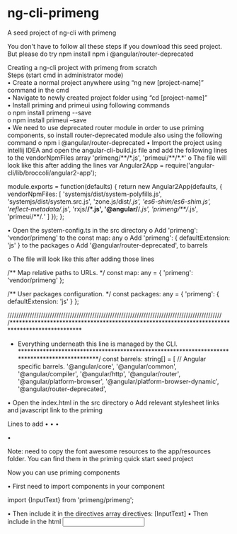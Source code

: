 # ng-cli-primeng
A seed project of ng-cli with primeng

You don't have to follow all these steps if you download this seed project. But please do try
npm install
npm i @angular/router-deprecated
<p>
Creating a ng-cli project with primeng from scratch <br>
Steps  (start cmd in administrator mode)<br>
•	Create a normal project anywhere using “ng new [project-name]” command in the cmd<br>
•	Navigate to newly created project folder using “cd [project-name]”<br>
•	Install priming and primeui using following commands<br>
      <t>o	npm install primeng --save<br>
      <t>o	npm install primeui –save<br>
•	We need to use deprecated router module in order to use priming components, so install router-deprecated module also using the following command
o	npm i @angular/router-deprecated
•	Import the project using intellij IDEA and open the angular-cli-build.js file and add the following lines to the vendorNpmFiles array
'primeng/**/*.js',
      'primeui/**/*.*'
o	The file will look like this after adding the lines
var Angular2App = require('angular-cli/lib/broccoli/angular2-app');

module.exports = function(defaults) {
  return new Angular2App(defaults, {
    vendorNpmFiles: [
      'systemjs/dist/system-polyfills.js',
      'systemjs/dist/system.src.js',
      'zone.js/dist/*.js',
      'es6-shim/es6-shim.js',
      'reflect-metadata/*.js',
      'rxjs/**/*.js',
      '@angular/**/*.js',
      'primeng/**/*.js',
      'primeui/**/*.*'
    ]
  });
};

•	Open the system-config.ts in the src directory
o	Add 'primeng': 'vendor/primeng' to the const map: any
o	Add 'primeng': { defaultExtension: 'js' } to the packages 
o	Add '@angular/router-deprecated', to barrels

o	The file will look like this after adding those lines

/** Map relative paths to URLs. */
const map: any = {
  'primeng': 'vendor/primeng'
};

/** User packages configuration. */
const packages: any = {
  'primeng': { defaultExtension: 'js' }
};

////////////////////////////////////////////////////////////////////////////////////////////////
/***********************************************************************************************
 * Everything underneath this line is managed by the CLI.
 **********************************************************************************************/
const barrels: string[] = [
  // Angular specific barrels.
  '@angular/core',
  '@angular/common',
  '@angular/compiler',
  '@angular/http',
  '@angular/router',
  '@angular/platform-browser',
  '@angular/platform-browser-dynamic',
  '@angular/router-deprecated',



•	Open the index.html in the src directory
o	Add relevant stylesheet links and javascript link to the priming
 
Lines to add
•	<link rel="stylesheet" type="text/css" href="vendor/primeui/themes/omega/theme.css" />
•	<link rel="stylesheet" type="text/css" href="app/resources/icons/css/font-awesome.min.css" />
•	<link rel="stylesheet" type="text/css" href="vendor/primeui/primeui-ng-all.min.css" />

•	<script src="vendor/primeui/primeui-ng-all.min.js"></script>


Note: need to copy the font awesome resources to the app/resources folder. You can find them in the priming quick start seed project


Now you can use priming components

•	First need to import components in your component

import {InputText} from 'primeng/primeng';

•	Then include it in the directives array
directives: [InputText]
•	Then include in the html
<input type="text" pInputText/>

</p>
